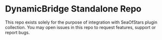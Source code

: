 # DynamicBridge Standalone Repo
This repo exists solely for the purpose of integration with SeaOfStars plugin collection.
You may open issues in this repo to request features, support or report bugs.
